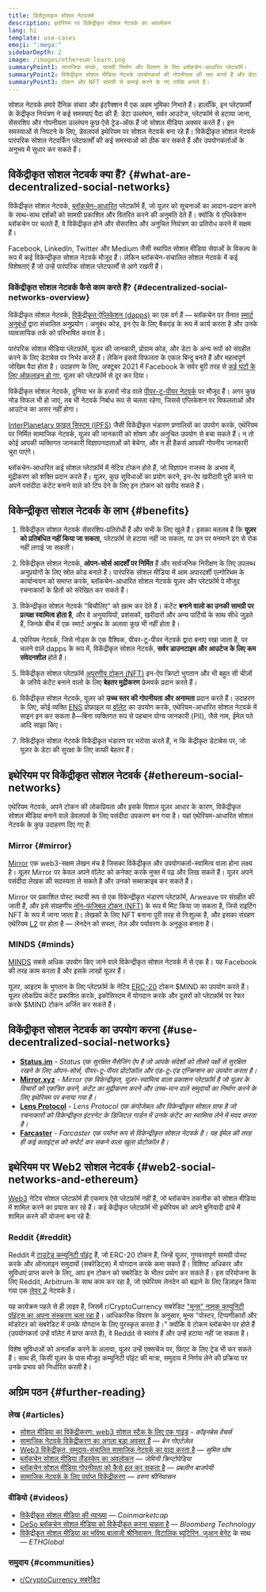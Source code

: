 ```yaml
---
title: डिसेंट्रलाइज सोशल नेटवर्क्स
description: इथेरियम पर विकेंद्रीकृत सोशल नेटवर्क का अवलोकन
lang: hi
template: use-cases
emoji: ":mega:"
sidebarDepth: 2
image: /images/ethereum-learn.png
summaryPoint1: सामाजिक संपर्क, सामग्री निर्माण और वितरण के लिए ब्लॉकचेन-आधारित प्लेटफ़ॉर्म।
summaryPoint2: विकेंद्रीकृत सोशल मीडिया नेटवर्क उपयोगकर्ता की गोपनीयता की रक्षा करते हैं और डेटा सुरक्षा बढ़ाते हैं।
summaryPoint3: टोकन और NFT सामग्री से कमाई करने के नए तरीके बनाते हैं।
---
```


सोशल नेटवर्क हमारे दैनिक संचार और इंटरैक्शन में एक अहम भूमिका निभाते हैं। हालाँकि, इन प्लेटफार्मों के केंद्रीकृत नियंत्रण ने कई समस्याएं पैदा की हैं: डेटा उल्लंघन, सर्वर आउटेज, प्लेटफॉर्म से हटाया जाना, सेंसरशिप और गोपनीयता उल्लंघन कुछ ऐसे ट्रेड-ऑफ हैं जो सोशल मीडिया अक्सर करते हैं। इन समस्याओं से निपटने के लिए, डेवलपर्स इथेरियम पर सोशल नेटवर्क बना रहे हैं। विकेंद्रीकृत सोशल नेटवर्क पारंपरिक सोशल नेटवर्किंग प्लेटफार्मों की कई समस्याओं को ठीक कर सकते हैं और उपयोगकर्ताओं के अनुभव में सुधार कर सकते हैं।

## विकेंद्रीकृत सोशल नेटवर्क क्या हैं? {#what-are-decentralized-social-networks}

विकेंद्रीकृत सोशल नेटवर्क, [ब्लॉकचेन-आधारित](/glossary/#blockchain) प्लेटफ़ॉर्म हैं, जो यूज़र को सूचनाओं का आदान-प्रदान करने के साथ-साथ दर्शकों को सामग्री प्रकाशित और वितरित करने की अनुमति देते हैं। क्योंकि ये एप्लिकेशन ब्लॉकचेन पर चलते हैं, वे विकेंद्रीकृत होने और सेंसरशिप और अनुचित नियंत्रण का प्रतिरोध करने में सक्षम हैं।

Facebook, LinkedIn, Twitter और Medium जैसी स्थापित सोशल मीडिया सेवाओं के विकल्प के रूप में कई विकेन्द्रीकृत सोशल नेटवर्क मौजूद हैं। लेकिन ब्लॉकचेन-संचालित सोशल नेटवर्क में कई विशेषताएं हैं जो उन्हें पारंपरिक सोशल प्लेटफार्मों से आगे रखती हैं।

<YouTube id="UdT2lpcGvcQ" />

### विकेंद्रीकृत सोशल नेटवर्क कैसे काम करते हैं? {#decentralized-social-networks-overview}

विकेंद्रीकृत सोशल नेटवर्क, [विकेंद्रीकृत ऐप्लिकेशन (dapps)](/apps/) का एक वर्ग हैं — ब्लॉकचेन पर तैनात [स्मार्ट अनुबंधों](/glossary/#smart-contract) द्वारा संचालित अनुप्रयोग। अनुबंध कोड, इन ऐप के लिए बैकएंड के रूप में कार्य करता है और उनके व्यावसायिक तर्क को परिभाषित करता है।

पारंपरिक सोशल मीडिया प्लेटफ़ॉर्म, यूज़र की जानकारी, प्रोग्राम कोड, और डेटा के अन्य रूपों को संग्रहीत करने के लिए डेटाबेस पर निर्भर करते हैं। लेकिन इससे विफलता के एकल बिन्दु बनते हैं और महत्वपूर्ण जोखिम पैदा होता है। उदाहरण के लिए, अक्‍टूबर 2021 में Facebook के सर्वर बुरी तरह से [कई घंटों के लिए ऑफ़लाइन हो गए](https://www.npr.org/2021/10/05/1043211171/facebook-instagram-whatsapp-outage-business-impact), यूज़र को प्लेटफ़ॉर्म से दूर कर दिया।

विकेंद्रीकृत सोशल नेटवर्क, दुनिया भर के हजारों नोड वाले [पीयर-टू-पीयर नेटवर्क](/glossary/#peer-to-peer-network) पर मौजूद हैं। अगर कुछ नोड विफल भी हो जाएं, तब भी नेटवर्क निर्बाध रूप से चलता रहेगा, जिससे एप्लिकेशन पर विफलताओं और आउटेज का असर नहीं होगा।

[InterPlanetary फ़ाइल सिस्टम (IPFS)](https://ipfs.io/) जैसी विकेंद्रीकृत भंडारण प्रणालियों का उपयोग करके, एथेरियम पर निर्मित सामाजिक नेटवर्क, यूज़र की जानकारी को शोषण और अनुचित उपयोग से बचा सकते हैं। न तो कोई आपकी व्यक्तिगत जानकारी विज्ञापनदाताओं को बेचेगा, और न ही हैकर्स आपकी गोपनीय जानकारी चुरा पाएंगे।

ब्लॉकचेन-आधारित कई सोशल प्लेटफ़ॉर्म में नेटिव टोकन होते हैं, जो विज्ञापन राजस्व के अभाव में, मुद्रीकरण को शक्ति प्रदान करते हैं। यूज़र, कुछ सुविधाओं का प्रयोग करने, इन-ऐप खरीदारी पूरी करने या अपने पसंदीदा कंटेंट बनाने वाले को टिप देने के लिए इन टोकन को खरीद सकते हैं।

## विकेन्द्रीकृत सोशल नेटवर्क के लाभ {#benefits}

1. विकेंद्रीकृत सोशल नेटवर्क सेंसरशिप-प्रतिरोधी हैं और सभी के लिए खुले हैं। इसका मतलब है कि **यूज़र को प्रतिबंधित नहीं किया जा सकता,** प्लेटफ़ॉर्म से हटाया नहीं जा सकता, या उन पर मनमाने ढंग से रोक नहीं लगाई जा सकती।

2. विकेंद्रीकृत सोशल नेटवर्क, **ओपन-सोर्स आदर्शों पर निर्मित** हैं और सार्वजनिक निरीक्षण के लिए उपलब्ध अनुप्रयोगों के लिए स्रोत कोड बनाते हैं। पारंपरिक सोशल मीडिया में आम अपारदर्शी एल्गोरिथम के कार्यान्वयन को समाप्त करके, ब्लॉकचेन-आधारित सोशल नेटवर्क यूज़र और प्लेटफ़ॉर्म पे मौजूद रचनाकारों के हितों को संरेखित कर सकते हैं।

3. विकेन्द्रीकृत सोशल नेटवर्क "बिचौलिए" को ख़त्म कर देते हैं। कंटेंट **बनाने वालो का उनकी सामग्री पर प्रत्यक्ष स्वामित्व होता है**, और वे अनुयायियों, प्रशंसकों, खरीदारों और अन्य पार्टियों के साथ सीधे जुड़ते हैं, जिनके बीच में एक स्मार्ट अनुबंध के अलावा कुछ भी नहीं होता है।

4. एथेरियम नेटवर्क, जिसे नोड्स के एक वैश्विक, पीयर-टू-पीयर नेटवर्क द्वारा बनाए रखा जाता है, पर चलने वाले dapps के रूप में, विकेंद्रीकृत सोशल नेटवर्क, **सर्वर डाउनटाइम और आउटेज के लिए कम संवेदनशील** होते हैं।

5. विकेंद्रीकृत सोशल प्लेटफ़ॉर्म [अपूरणीय टोकन (NFT)](/glossary/#nft) इन-ऐप क्रिप्टो भुगतान और भी बहुत सी चीज़ों के ज़रिेये कंटेंट बनाने वालो के लिए **बेहतर मुद्रीकरण** फ्रेमवर्क प्रदान करते हैं।

6. विकेंद्रीकृत सोशल नेटवर्क, यूज़र को **उच्च स्तर की गोपनीयता और अनामता** प्रदान करते हैं। उदाहरण के लिए, कोई व्यक्ति [ENS](/glossary/#ens) प्रोफ़ाइल या [वॉलेट](/glossary/#wallet) का उपयोग करके, एथेरियम-आधारित सोशल नेटवर्क में साइन इन कर सकता है—बिना व्यक्तिगत रूप से पहचान योग्य जानकारी (PII), जैसे नाम, ईमेल पते आदि साझा किए।

7. विकेंद्रीकृत सोशल नेटवर्क विकेंद्रीकृत भंडारण पर भरोसा करते हैं, न कि केंद्रीकृत डेटाबेस पर, जो यूज़र के डेटा की सुरक्षा के लिए काफी बेहतर हैं।

## इथेरियम पर विकेंद्रीकृत सोशल नेटवर्क {#ethereum-social-networks}

एथेरियम नेटवर्क, अपने टोकन की लोकप्रियता और इसके विशाल यूज़र आधार के कारण, विकेंद्रीकृत सोशल मीडिया बनाने वाले डेवलपर्स के लिए पसंदीदा उपकरण बन गया है। यहां एथेरियम-आधारित सोशल नेटवर्क के कुछ उदाहरण दिए गए हैं:

### Mirror {#mirror}

[Mirror](https://mirror.xyz/) एक web3-सक्षम लेखन मंच है जिसका विकेंद्रीकृत और उपयोगकर्ता-स्वामित्व वाला होना लक्ष्य है। यूज़र Mirror पर केवल अपने वॉलेट को कनेक्ट करके मुफ्त में पढ़ और लिख सकते हैं। यूज़र अपने पसंदीदा लेखक की सदस्यता ले सकते है और उनको सब्सक्राइब कर सकते हैं।

Mirror पर प्रकाशित पोस्ट स्थायी रूप से एक विकेन्द्रीकृत भंडारण प्लेटफ़ॉर्म, Arweave पर संग्रहीत की जाती हैं, और इसे संग्रहणीय [नॉन-फंजिबल टोकन (NFT)](/nft/) के रूप में मिंट किया जा सकता है, जिसे राइटिंग NFT के रूप में जाना जाता है। लेखकों के लिए NFT बनाना पूरी तरह से निःशुल्क है, और इसका संग्रहण एथेरियम [L2](/glossary/#layer-2) पर होता है — लेनदेन को सस्ता, तेज़ और पर्यावरण के अनुकूल बनाता है।

### MINDS {#minds}

[MINDS](https://www.minds.com/) सबसे अधिक उपयोग किए जाने वाले विकेन्द्रीकृत सोशल नेटवर्क में से एक है। यह Facebook की तरह काम करता है और इसके लाखों यूज़र हैं।

यूज़र, आइटम के भुगतान के लिए प्लेटफ़ॉर्म के नेटिव [ERC-20](/glossary/#erc-20) टोकन $MIND का उपयोग करते हैं। यूज़र लोकप्रिय कंटेंट प्रकाशित करके, इकोसिस्टम में योगदान करके और दूसरों को प्लेटफ़ॉर्म पर रेफर करके $MIND टोकन अर्जित कर सकते हैं।

## विकेंद्रीकृत सोशल नेटवर्क का उपयोग करना {#use-decentralized-social-networks}

- **[Status.im](https://status.im/)** - _Status एक सुरक्षित मैसेजिंग ऐप है जो आपके संदेशों को तीसरे पक्षों से सुरक्षित रखने के लिए ओपन-सोर्स, पीयर-टू-पीयर प्रोटोकॉल और एंड-टू-एंड एन्क्रिप्शन का उपयोग करता है।_
- **[Mirror.xyz](https://mirror.xyz/)** - _Mirror एक विकेन्द्रीकृत, यूज़र-स्वामित्व वाला प्रकाशन प्लेटफ़ॉर्म है जो यूज़र के विचारों को एकत्रित करने, कंटेंट का मुद्रीकरण करने और उच्च-मान वाले समुदायों का निर्माण करने के लिए इथेरियम पर बनाया गया है।_
- **[Lens Protocol](https://lens.xyz/)** - _Lens Protocol एक कंपोजेबल और विकेन्द्रीकृत सोशल ग्राफ है जो रचनाकारों को विकेन्द्रीकृत इंटरनेट के डिजिटल गार्डन में उनके कंटेंट का स्वामित्व लेने में मदद करता है।_
- **[Farcaster](https://farcaster.xyz/)** - _Farcaster एक पर्याप्त रूप से विकेन्द्रीकृत सोशल नेटवर्क है। यह ईमेल की तरह ही कई क्लाइंट्स को सपोर्ट कर सकने वाला खुला प्रोटोकॉल है।_

## इथेरियम पर Web2 सोशल नेटवर्क {#web2-social-networks-and-ethereum}

[Web3](/glossary/#web3) नेटिव सोशल प्लेटफ़ॉर्म ही एकमात्र ऐसे प्लेटफ़ॉर्म नहीं हैं, जो ब्लॉकचेन तकनीक को सोशल मीडिया में शामिल करने का प्रयास कर रहे हैं। कई केंद्रीकृत प्लेटफ़ॉर्म भी इथेरियम को अपने बुनियादी ढांचे में शामिल करने की योजना बना रहे हैं:

### Reddit {#reddit}

Reddit में [टाउटेड कम्युनिटी पॉइंट](https://cointelegraph.com/news/reddit-to-reportedly-tokenize-karma-points-and-onboard-500m-new-users) हैं, जो ERC-20 टोकन हैं, जिन्‍हें यूज़र, गुणवत्तापूर्ण सामग्री पोस्ट करके और ऑनलाइन समुदायों (सबरेडिट्स) में योगदान करके कमा सकते हैं। विशिष्ट अधिकार और सुविधाएं प्राप्त करने के लिए, आप इन टोकन को सबरेडिट के भीतर प्रयोग कर सकते हैं। इस परियोजना के लिए Reddit, Arbitrum के साथ काम कर रहा है, जो एथेरियम लेनदेन को बढ़ाने के लिए डिज़ाइन किया गया एक [लेयर 2](/glossary/#layer-2) नेटवर्क है।

यह कार्यक्रम पहले से ही लाइव है, जिसमें r/CryptoCurrency सबरेडिट ["मून्स" नामक कम्युनिटी पॉइंट्स का अपना संस्करण चला रहा है](https://www.reddit.com/r/CryptoCurrency/wiki/moons_wiki)। आधिकारिक विवरण के अनुसार, मून्स "पोस्टर, टिप्पणीकारों और मॉडरेटर को सबरेडिट में उनके योगदान के लिए पुरस्कृत करता है।" क्योंकि ये टोकन ब्लॉकचेन पर होते हैं (उपयोगकर्ता उन्हें वॉलेट में प्राप्त करते हैं), वे Reddit से स्वतंत्र हैं और उन्हें हटाया नहीं जा सकता है।

विशेष सुविधाओं को अनलॉक करने के अलावा, यूज़र उन्‍हें एक्सचेंज पर, फ़िएट के लिए ट्रेड भी कर सकते हैं। साथ ही, किसी यूज़र के पास मौजूद कम्‍युनिटी पॉइंट की मात्रा, समुदाय में निर्णय लेने की प्रक्रिया पर उनके प्रभाव को निर्धारित करती है।

## अग्रिम पठन {#further-reading}

### लेख {#articles}

- [सोशल मीडिया का विकेंद्रीकरण: web3 सोशल स्टैक के लिए एक गाइड](https://www.coinbase.com/blog/decentralizing-social-media-a-guide-to-the-web3-social-stack) - _कॉइनबेस वेंचर्स_
- [सामाजिक नेटवर्क विकेंद्रीकरण का अगला बड़ा अवसर हैं](https://www.coindesk.com/tech/2021/01/22/social-networks-are-the-next-big-decentralization-opportunity/) — _बेन गोएर्टज़ेल_
- [Web3 विकेंद्रीकृत, समुदाय-संचालित सामाजिक नेटवर्क का वादा करता है](https://venturebeat.com/2022/02/26/web3-holds-the-promise-of-decentralized-community-powered-social-networks/) — _सुमित घोष_
- [ब्लॉकचेन सोशल मीडिया लैंडस्केप का अवलोकन](https://www.gemini.com/cryptopedia/blockchain-social-media-decentralized-social-media) — _जेमिनी क्रिप्टोपेडिया_
- [ब्लॉकचेन सोशल मीडिया गोपनीयता को कैसे हल कर सकता है](https://www.investopedia.com/news/ethereum-blockchain-social-media-privacy-problem-linkedin-indorse/) — _प्रबलीन बाजपेयी_
- [सामाजिक नेटवर्क के लिए पर्याप्त विकेंद्रीकरण](https://www.varunsrinivasan.com/2022/01/11/sufficient-decentralization-for-social-networks) — _वरुण श्रीनिवासन_

### वीडियो {#videos}

- [विकेंद्रीकृत सोशल मीडिया की व्याख्या](https://www.youtube.com/watch?v=UdT2lpcGvcQ) — _Coinmarketcap_
- [DeSo ब्लॉकचेन सोशल मीडिया को विकेंद्रीकृत करना चाहता है](https://www.youtube.com/watch?v=SG2HUiVp0rE) — _Bloomberg Technology_
- [विकेंद्रीकृत सोशल मीडिया का भविष्य बालाजी श्रीनिवासन, विटालिक ब्यूटिरिन, जुआन बेनेट](https://www.youtube.com/watch?v=DTxE9KV3YrE) के साथ — _ETHGlobal_

### समुदाय {#communities}

- [r/CryptoCurrency सबरेडिट](https://www.reddit.com/r/CryptoCurrency/)
